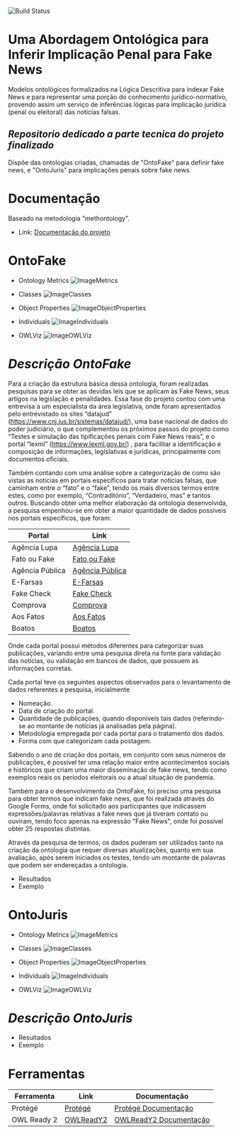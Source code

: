 ![Build Status](https://travis-ci.org/joemccann/dillinger.svg)
# Uma Abordagem Ontológica para Inferir Implicação Penal para Fake News

Modelos ontológicos formalizados na Lógica Descritiva para indexar Fake News e para representar uma porção do conhecimento jurídico-normativo, provendo assim um serviço de inferências lógicas para implicação jurídica (penal ou eleitoral) das notícias falsas.

## _Repositorio dedicado a parte tecnica do projeto finalizado_
Dispõe das ontologias criadas, chamadas de "OntoFake" para definir fake news, e "OntoJuris" para implicações penais sobre fake news.

# Documentação
Baseado na metodologia "methontology".
- Link: [Documentação do projeto]

# OntoFake

- Ontology Metrics
![ImageMetrics](https://raw.githubusercontent.com/bruno-npc/ProjetoOnto/main/Img/OntoFake/OntoFake_Metrics.png)

- Classes
![ImageClasses](https://raw.githubusercontent.com/bruno-npc/ProjetoOnto/main/Img/OntoFake/OntoFake_Classes.png)

- Object Properties
![ImageObjectProperties](https://raw.githubusercontent.com/bruno-npc/ProjetoOnto/main/Img/OntoFake/OntoFake_Object%20Properties.png)

- Individuals
![ImageIndividuals](https://raw.githubusercontent.com/bruno-npc/ProjetoOnto/main/Img/OntoFake/OntoFake_Individuals.png)

- OWLViz
![ImageOWLViz]()

# _Descrição OntoFake_

Para a criação da estrutura básica dessa ontologia, foram realizadas pesquisas para se obter as devidas leis que se aplicam às Fake News, seus artigos na legislação e penalidades. Essa fase do projeto contou com uma entrevisa a um especialista da área legislativa, onde foram apresentados pelo entrevistado os sites “datajud” (https://www.cnj.jus.br/sistemas/datajud/), uma base nacional de dados do poder judiciário, o que complementou os próximos passos do projeto como “Testes e simulação das tipificações penais com Fake News reais”, e o portal “lexml” (https://www.lexml.gov.br/) , para facilitar a identificação e composição de informações, legislativas e jurídicas, principalmente com documentos oficiais.

Também contando com uma análise sobre a categorização de como são vistas as notícias em portais específicos para tratar notícias falsas, que caminham entre o “fato” e o “fake”, tendo os mais diversos termos entre estes, como por exemplo, “Contraditório”, “Verdadeiro, mas” e tantos outros.
Buscando obter uma melhor elaboração da ontologia desenvolvida, a pesquisa empenhou-se em obter a maior quantidade de dados possíveis nos portais específicos, que foram: 

| Portal | Link |
| ------ | ------ |
| Agência Lupa | [Agência Lupa] |
| Fato ou Fake | [Fato ou Fake] |
| Agência Pública | [Agência Pública] |
| E-Farsas | [E-Farsas] |
| Fake Check | [Fake Check] |
| Comprova | [Comprova] |
| Aos Fatos | [Aos Fatos] |
| Boatos | [Boatos] |

Onde cada portal possui métodos diferentes para categorizar suas publicações, variando entre uma pesquisa direta na fonte para validação das notícias, ou validação em bancos de dados, que possuem as informações corretas.

Cada portal teve os seguintes aspectos observados para o levantamento de dados referentes a pesquisa, inicialmente
- Nomeação.
- Data de criação do portal.
- Quantidade de publicações, quando disponíveis tais dados (referindo-se ao montante de notícias já analisadas pela página). 
- Metodologia empregada por cada portal para o tratamento dos dados.
- Forma com que categorizam cada postagem.

Sabendo o ano de criação dos portais, em conjunto com seus números de publicações, é possível ter uma relação maior entre acontecimentos sociais e históricos que criam uma maior disseminação de fake news, tendo como exemplos reais os períodos eleitorais ou a atual situação de pandemia.

Também para o desenvolvimento da OntoFake, foi preciso uma pesquisa para obter termos que indicam fake news, que foi realizada através do Google Forms, onde foi solicitado aos participantes que indicassem expressões/palavras relativas a fake news que já tiveram contato ou ouviram, tendo foco apenas na expressão "Fake News", onde foi possível obter 25 respostas distintas.

Através da pesquisa de termos, os dados puderam ser utilizados tanto na criação da ontologia que requer diversas atualizações, quanto em sua avaliação, após serem iniciados os testes, tendo um montante de palavras que podem ser endereçadas a ontologia.


- Resultados
- Exemplo



# OntoJuris

- Ontology Metrics
![ImageMetrics](https://raw.githubusercontent.com/bruno-npc/ProjetoOnto/main/Img/OntoJuris/OntoJuris_Metrics.png)

- Classes
![ImageClasses](https://raw.githubusercontent.com/bruno-npc/ProjetoOnto/main/Img/OntoJuris/OntoJuris_Classes.png)

- Object Properties
![ImageObjectProperties](https://raw.githubusercontent.com/bruno-npc/ProjetoOnto/main/Img/OntoJuris/OntoJuris_Object%20Properties.png)

- Individuals
![ImageIndividuals](https://raw.githubusercontent.com/bruno-npc/ProjetoOnto/main/Img/OntoJuris/OntoJuris_Individuals.png)

- OWLViz
![ImageOWLViz]()

# _Descrição OntoJuris_



- Resultados
- Exemplo

# Ferramentas

| Ferramenta | Link | Documentação |
| ------ | ------ | ------ |
| Protégé | [Protégé] | [Protégé Documentação] |
| OWL Ready 2 | [OWLReadY2] | [OWLReadY2 Documentação] |





[Protégé]: <https://protege.stanford.edu/>
[Protégé Documentação]: <http://protegeproject.github.io/protege/>
[OWLReadY2]: https://owlready2.readthedocs.io/en/latest/install.html
[OWLReadY2 Documentação]: <https://owlready2.readthedocs.io/en/v0.37/>

[Documentação do projeto]: <https://docs.google.com/document/d/10wbhdbD41sRw3ecqzUnioNWRpebr5X1IsvKHNioq050/edit?usp=sharing>

[Agência Lupa]: <https://piaui.folha.uol.com.br/lupa/>
[Fato ou Fake]: <https://g1.globo.com/fato-ou-fake/>
[Agência Pública]: <https://apublica.org/>
[E-Farsas]: <https://www.e-farsas.com/>
[Fake Check]: <https://nilcfakenews.herokuapp.com/>
[Comprova]: <https://projetocomprova.com.br/>
[Aos Fatos]: <https://www.aosfatos.org/>
[Boatos]: <https://www.boatos.org/>
